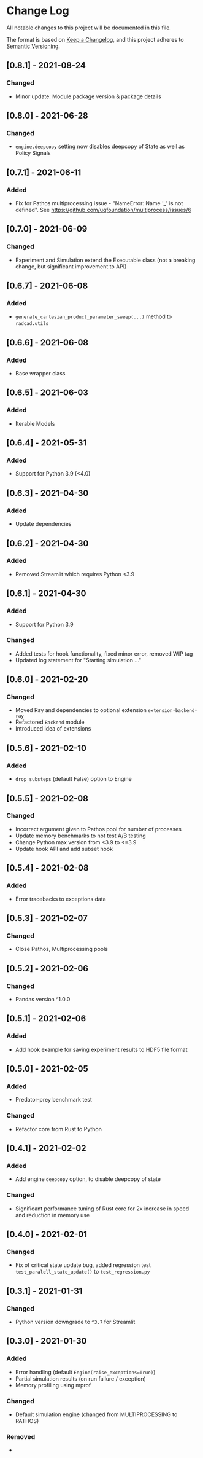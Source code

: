 # Change Log
All notable changes to this project will be documented in this file.

The format is based on [Keep a Changelog](https://keepachangelog.com/en/1.0.0/),
and this project adheres to [Semantic Versioning](https://semver.org/spec/v2.0.0.html).

## [0.8.1] - 2021-08-24
### Changed
- Minor update: Module package version & package details

## [0.8.0] - 2021-06-28
### Changed
- `engine.deepcopy` setting now disables deepcopy of State as well as Policy Signals

## [0.7.1] - 2021-06-11
### Added
- Fix for Pathos multiprocessing issue - "NameError: Name '_' is not defined". See https://github.com/uqfoundation/multiprocess/issues/6

## [0.7.0] - 2021-06-09
### Changed
- Experiment and Simulation extend the Executable class (not a breaking change, but significant improvement to API)

## [0.6.7] - 2021-06-08
### Added
- `generate_cartesian_product_parameter_sweep(...)` method to `radcad.utils`

## [0.6.6] - 2021-06-08
### Added
- Base wrapper class

## [0.6.5] - 2021-06-03
### Added
- Iterable Models

## [0.6.4] - 2021-05-31
### Added
- Support for Python 3.9 (<4.0)

## [0.6.3] - 2021-04-30
### Added
- Update dependencies

## [0.6.2] - 2021-04-30
### Added
- Removed Streamlit which requires Python <3.9

## [0.6.1] - 2021-04-30
### Added
- Support for Python 3.9

### Changed
- Added tests for hook functionality, fixed minor error, removed WIP tag
- Updated log statement for "Starting simulation ..."

## [0.6.0] - 2021-02-20
### Changed
- Moved Ray and dependencies to optional extension `extension-backend-ray`
- Refactored `Backend` module
- Introduced idea of extensions

## [0.5.6] - 2021-02-10
### Added
- `drop_substeps` (default False) option to Engine

## [0.5.5] - 2021-02-08
### Changed
- Incorrect argument given to Pathos pool for number of processes
- Update memory benchmarks to not test A/B testing
- Change Python max version from <3.9 to <=3.9
- Update hook API and add subset hook

## [0.5.4] - 2021-02-08
### Added
- Error tracebacks to exceptions data

## [0.5.3] - 2021-02-07
### Changed
- Close Pathos, Multiprocessing pools

## [0.5.2] - 2021-02-06
### Changed
- Pandas version ^1.0.0

## [0.5.1] - 2021-02-06
### Added
- Add hook example for saving experiment results to HDF5 file format

## [0.5.0] - 2021-02-05
### Added
- Predator-prey benchmark test

### Changed
- Refactor core from Rust to Python

## [0.4.1] - 2021-02-02
### Added
- Add engine `deepcopy` option, to disable deepcopy of state

### Changed
- Significant performance tuning of Rust core for 2x increase in speed and reduction in memory use

## [0.4.0] - 2021-02-01
### Changed
- Fix of critical state update bug, added regression test `test_paralell_state_update()` to `test_regression.py`

## [0.3.1] - 2021-01-31
### Changed
- Python version downgrade to `^3.7` for Streamlit

## [0.3.0] - 2021-01-30
### Added
- Error handling (default `Engine(raise_exceptions=True)`)
- Partial simulation results (on run failure / exception)
- Memory profiling using mprof

### Changed
- Default simulation engine (changed from MULTIPROCESSING to PATHOS)

### Removed
-
